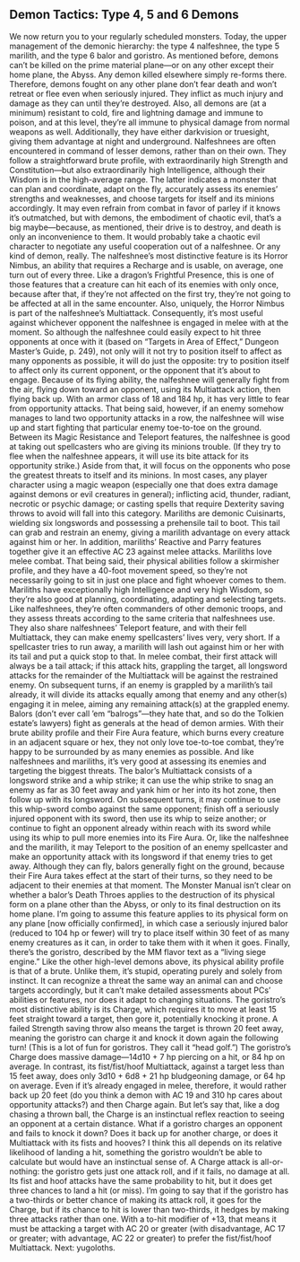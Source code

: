 ## Demon Tactics: Type 4, 5 and 6 Demons

We now return you to your regularly scheduled monsters. Today, the upper management of the demonic hierarchy: the type 4 nalfeshnee, the type 5 marilith, and the type 6 balor and goristro.
As mentioned before, demons can’t be killed on the prime material plane—or on any other except their home plane, the Abyss. Any demon killed elsewhere simply re-forms there. Therefore, demons fought on any other plane don’t fear death and won’t retreat or flee even when seriously injured. They inflict as much injury and damage as they can until they’re destroyed.
Also, all demons are (at a minimum) resistant to cold, fire and lightning damage and immune to poison, and at this level, they’re all immune to physical damage from normal weapons as well. Additionally, they have either darkvision or truesight, giving them advantage at night and underground.
Nalfeshnees are often encountered in command of lesser demons, rather than on their own. They follow a straightforward brute profile, with extraordinarily high Strength and Constitution—but also extraordinarily high Intelligence, although their Wisdom is in the high-average range. The latter indicates a monster that can plan and coordinate, adapt on the fly, accurately assess its enemies’ strengths and weaknesses, and choose targets for itself and its minions accordingly. It may even refrain from combat in favor of parley if it knows it’s outmatched, but with demons, the embodiment of chaotic evil, that’s a big maybe—because, as mentioned, their drive is to destroy, and death is only an inconvenience to them. It would probably take a chaotic evil character to negotiate any useful cooperation out of a nalfeshnee. Or any kind of demon, really.
The nalfeshnee’s most distinctive feature is its Horror Nimbus, an ability that requires a Recharge and is usable, on average, one turn out of every three. Like a dragon’s Frightful Presence, this is one of those features that a creature can hit each of its enemies with only once, because after that, if they’re not affected on the first try, they’re not going to be affected at all in the same encounter. Also, uniquely, the Horror Nimbus is part of the nalfeshnee’s Multiattack. Consequently, it’s most useful against whichever opponent the nalfeshnee is engaged in melee with at the moment. So although the nalfeshnee could easily expect to hit three opponents at once with it (based on “Targets in Area of Effect,” Dungeon Master’s Guide, p. 249), not only will it not try to position itself to affect as many opponents as possible, it will do just the opposite: try to position itself to affect only its current opponent, or the opponent that it’s about to engage.
Because of its flying ability, the nalfeshnee will generally fight from the air, flying down toward an opponent, using its Multiattack action, then flying back up. With an armor class of 18 and 184 hp, it has very little to fear from opportunity attacks. That being said, however, if an enemy somehow manages to land two opportunity attacks in a row, the nalfeshnee will wise up and start fighting that particular enemy toe-to-toe on the ground.
Between its Magic Resistance and Teleport features, the nalfeshnee is good at taking out spellcasters who are giving its minions trouble. (If they try to flee when the nalfeshnee appears, it will use its bite attack for its opportunity strike.) Aside from that, it will focus on the opponents who pose the greatest threats to itself and its minions. In most cases, any player character using a magic weapon (especially one that does extra damage against demons or evil creatures in general); inflicting acid, thunder, radiant, necrotic or psychic damage; or casting spells that require Dexterity saving throws to avoid will fall into this category.
Mariliths are demonic Cuisinarts, wielding six longswords and possessing a prehensile tail to boot. This tail can grab and restrain an enemy, giving a marilith advantage on every attack against him or her. In addition, mariliths’ Reactive and Parry features together give it an effective AC 23 against melee attacks. Mariliths love melee combat. That being said, their physical abilities follow a skirmisher profile, and they have a 40-foot movement speed, so they’re not necessarily going to sit in just one place and fight whoever comes to them.
Mariliths have exceptionally high Intelligence and very high Wisdom, so they’re also good at planning, coordinating, adapting and selecting targets. Like nalfeshnees, they’re often commanders of other demonic troops, and they assess threats according to the same criteria that nalfeshnees use. They also share nalfeshnees’ Teleport feature, and with their fell Multiattack, they can make enemy spellcasters’ lives very, very short. If a spellcaster tries to run away, a marilith will lash out against him or her with its tail and put a quick stop to that.
In melee combat, their first attack will always be a tail attack; if this attack hits, grappling the target, all longsword attacks for the remainder of the Multiattack will be against the restrained enemy. On subsequent turns, if an enemy is grappled by a marilith’s tail already, it will divide its attacks equally among that enemy and any other(s) engaging it in melee, aiming any remaining attack(s) at the grappled enemy.
Balors (don’t ever call ’em “balrogs”—they hate that, and so do the Tolkien estate’s lawyers) fight as generals at the head of demon armies. With their brute ability profile and their Fire Aura feature, which burns every creature in an adjacent square or hex, they not only love toe-to-toe combat, they’re happy to be surrounded by as many enemies as possible. And like nalfeshnees and mariliths, it’s very good at assessing its enemies and targeting the biggest threats.
The balor’s Multiattack consists of a longsword strike and a whip strike; it can use the whip strike to snag an enemy as far as 30 feet away and yank him or her into its hot zone, then follow up with its longsword. On subsequent turns, it may continue to use this whip-sword combo against the same opponent; finish off a seriously injured opponent with its sword, then use its whip to seize another; or continue to fight an opponent already within reach with its sword while using its whip to pull more enemies into its Fire Aura. Or, like the nalfeshnee and the marilith, it may Teleport to the position of an enemy spellcaster and make an opportunity attack with its longsword if that enemy tries to get away. Although they can fly, balors generally fight on the ground, because their Fire Aura takes effect at the start of their turns, so they need to be adjacent to their enemies at that moment.
The Monster Manual isn’t clear on whether a balor’s Death Throes applies to the destruction of its physical form on a plane other than the Abyss, or only to its final destruction on its home plane. I’m going to assume this feature applies to its physical form on any plane [now officially confirmed], in which case a seriously injured balor (reduced to 104 hp or fewer) will try to place itself within 30 feet of as many enemy creatures as it can, in order to take them with it when it goes.
Finally, there’s the goristro, described by the MM flavor text as a “living siege engine.” Like the other high-level demons above, its physical ability profile is that of a brute. Unlike them, it’s stupid, operating purely and solely from instinct. It can recognize a threat the same way an animal can and choose targets accordingly, but it can’t make detailed assessments about PCs’ abilities or features, nor does it adapt to changing situations.
The goristro’s most distinctive ability is its Charge, which requires it to move at least 15 feet straight toward a target, then gore it, potentially knocking it prone. A failed Strength saving throw also means the target is thrown 20 feet away, meaning the goristro can charge it and knock it down again the following turn! (This is a lot of fun for goristros. They call it “head golf.”) The goristro’s Charge does massive damage—14d10 + 7 hp piercing on a hit, or 84 hp on average. In contrast, its fist/fist/hoof Multiattack, against a target less than 15 feet away, does only 3d10 + 6d8 + 21 hp bludgeoning damage, or 64 hp on average. Even if it’s already engaged in melee, therefore, it would rather back up 20 feet (do you think a demon with AC 19 and 310 hp cares about opportunity attacks?) and then Charge again.
But let’s say that, like a dog chasing a thrown ball, the Charge is an instinctual reflex reaction to seeing an opponent at a certain distance. What if a goristro charges an opponent and fails to knock it down? Does it back up for another charge, or does it Multiattack with its fists and hooves?
I think this all depends on its relative likelihood of landing a hit, something the goristro wouldn’t be able to calculate but would have an instinctual sense of. A Charge attack is all-or-nothing: the goristro gets just one attack roll, and if it fails, no damage at all. Its fist and hoof attacks have the same probability to hit, but it does get three chances to land a hit (or miss). I’m going to say that if the goristro has a two-thirds or better chance of making its attack roll, it goes for the Charge, but if its chance to hit is lower than two-thirds, it hedges by making three attacks rather than one. With a to-hit modifier of +13, that means it must be attacking a target with AC 20 or greater (with disadvantage, AC 17 or greater; with advantage, AC 22 or greater) to prefer the fist/fist/hoof Multiattack.
Next: yugoloths.
